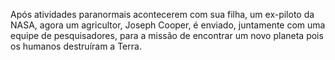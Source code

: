 Após atividades paranormais acontecerem com sua filha, um ex-piloto da NASA, agora um agricultor, Joseph Cooper, é enviado,  juntamente com uma equipe de pesquisadores, para a missão de encontrar um novo planeta pois os humanos destruíram a Terra.